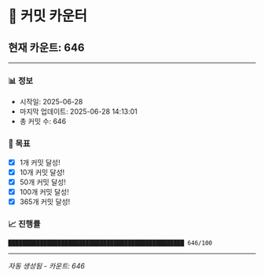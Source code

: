 # 🔢 커밋 카운터

## 현재 카운트: 646

---

### 📊 정보
- 시작일: 2025-06-28
- 마지막 업데이트: 2025-06-28 14:13:01
- 총 커밋 수: 646

### 🎯 목표
- [x] 1개 커밋 달성!
- [x] 10개 커밋 달성!
- [x] 50개 커밋 달성!
- [x] 100개 커밋 달성!
- [x] 365개 커밋 달성!

### 📈 진행률
```
██████████████████████████████████████████████████ 646/100
```

---
*자동 생성됨 - 카운트: 646*
